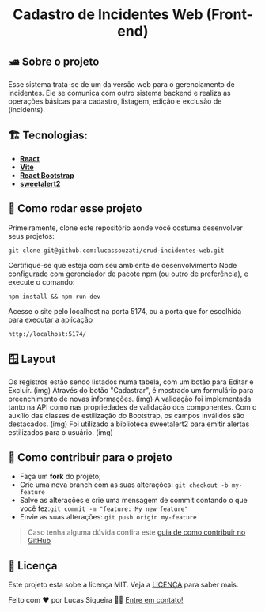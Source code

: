 <h1 align="center">
    Cadastro de Incidentes Web (Front-end)
</h1>

## 🛥️ Sobre o projeto
Esse sistema trata-se de um da versão web para o gerenciamento de incidentes. Ele se comunica com outro sistema backend e realiza as operações básicas para cadastro, listagem, edição e exclusão de (incidents). 

## 🏗️ Tecnologias:
- **[React](https://pt-br.reactjs.org/)**
- **[Vite](https://vitejs.dev/)**
- **[React Bootstrap](https://react-bootstrap.github.io/)**
- **[sweetalert2](https://sweetalert2.github.io/)**

## 🚀 Como rodar esse projeto
Primeiramente, clone este repositório aonde você costuma desenvolver seus projetos:
```
git clone git@github.com:lucassouzati/crud-incidentes-web.git
```
Certifique-se que esteja com seu ambiente de desenvolvimento Node configurado com gerenciador de pacote npm (ou outro de preferência), e execute o comando:
```
npm install && npm run dev
```
Acesse o site pelo localhost na porta 5174, ou a porta que for escolhida para executar a aplicação
```
http://localhost:5174/
```
## 🪟 Layout
Os registros estão sendo listados numa tabela, com um botão para Editar e Excluir. 
(img)
Através do botão "Cadastrar", é mostrado um formulário para preenchimento de novas informações. 
(img)
A validação foi implementada tanto na API como nas propriedades de validação dos componentes. Com o auxílio das classes de estilização do Bootstrap, os campos inválidos são destacados.
(img)
Foi utilizado a biblioteca sweetalert2 para emitir alertas estilizados para o usuário.
(img)


## 🤔 Como contribuir para o projeto

- Faça um **fork** do projeto;
- Crie uma nova branch com as suas alterações: `git checkout -b my-feature`
- Salve as alterações e crie uma mensagem de commit contando o que você fez:`git commit -m "feature: My new feature"`
- Envie as suas alterações: `git push origin my-feature`

> Caso tenha alguma dúvida confira este [guia de como contribuir no GitHub](https://github.com/firstcontributions/first-contributions)

## 📝 Licença

Este projeto esta sobe a licença MIT. Veja a [LICENÇA](https://opensource.org/licenses/MIT) para saber mais.

Feito com ❤️ por Lucas Siqueira 👋🏽 [Entre em contato!](https://www.linkedin.com/in/lucas-de-souza-siqueira-a6469952/)
